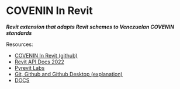 # COVENIN In Revit
***Revit extension that adapts Revit schemes to Venezuelan COVENIN standards***

Resources:  
- [COVENIN In Revit (github)](https://github.com/icristianhernandez/covenin-revit)  
- [Revit API Docs 2022](https://www.revitapidocs.com/2022/)  
- [Pyrevit Labs](https://pyrevitlabs.notion.site/)  
- [Git, Github and Github Desktop (explanation)](https://docs.github.com/en/desktop/overview/getting-started-with-github-desktop)
- [DOCS](https://drive.google.com/drive/folders/1J4xt-3E1PGA4xlutPpS5VdiA-Nv62z1E?usp=sharing)
